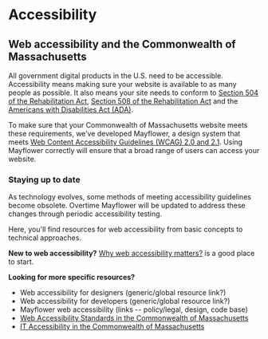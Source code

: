 # Accessibility

## Web accessibility and the Commonwealth of Massachusetts

All government digital products in the U.S. need to be accessible. Accessibility means making sure your website is available to as many people as possible. It also means your site needs to conform to [Section 504 of the Rehabilitation Act](http://www.dol.gov/oasam/regs/statutes/sec504.htm), [Section 508 of the Rehabilitation Act](https://section508.gov/manage/laws-and-policies) and the [Americans with Disabilities Act \(ADA\)](https://www.ada.gov/).

To make sure that your Commonwealth of Massachusetts website meets these requirements, we’ve developed Mayflower, a design system that meets [Web Content Accessibility Guidelines \(WCAG\) 2.0 and 2.1](https://www.w3.org/WAI/standards-guidelines/wcag/). Using Mayflower correctly will ensure that a broad range of users can access your website.

### Staying up to date

As technology evolves, some methods of meeting accessibility guidelines become obsolete. Overtime Mayflower will be updated to address these changes through periodic accessibility testing.

Here, you'll find resources for web accessibility from basic concepts to technical approaches.

**New to web accessibility?** [Why web accessibility matters?](global-why-accessibility-matters.md) is a good place to start.

**Looking for more specific resources?**

* Web accessibility for designers \(generic/global resource link?\)
* Web accessibility for developers \(generic/global resource link?\)
* Mayflower web accessibility \(links -- policy/legal, design, code base\)
* [Web Accessibility Standards in the Commonwealth of Massachusetts](https://www.mass.gov/guides/web-accessibility-standards)
* [IT Accessibility in the Commonwealth of Massachusetts](https://www.mass.gov/it-accessibility)

